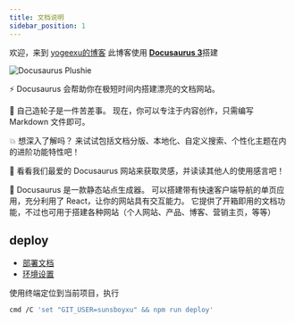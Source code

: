 ```yaml
---
title: 文档说明
sidebar_position: 1
---
```


欢迎，来到 [yogeexu的博客](https://sunsboyxu.github.io/yogeexu-docs/) 此博客使用 [**Docusaurus 3**](https://docusaurus.io/zh-CN)搭建

![Docusaurus Plushie](https://docusaurus.io/zh-CN/assets/images/social-card-8dc2413b4f9e86328bf77575e91171d7.png)

<!--truncate-->

⚡️ Docusaurus 会帮助你在极短时间内搭建漂亮的文档网站。

💸 自己造轮子是一件苦差事。 现在，你可以专注于内容创作，只需编写 Markdown 文件即可。

💥 想深入了解吗？ 来试试包括文档分版、本地化、自定义搜索、个性化主题在内的进阶功能特性吧！

💅 看看我们最爱的 Docusaurus 网站来获取灵感，并读读其他人的使用感言吧！

🧐 Docusaurus 是一款静态站点生成器。 可以搭建带有快速客户端导航的单页应用，充分利用了 React，让你的网站具有交互能力。 它提供了开箱即用的文档功能，不过也可用于搭建各种网站（个人网站、产品、博客、营销主页，等等）

## deploy

- [部署文档](https://docusaurus.io/zh-CN/docs/deployment)
- [环境设置](https://docusaurus.io/zh-CN/docs/deployment#environment-settings)

使用终端定位到当前项目，执行

``` bash
cmd /C 'set "GIT_USER=sunsboyxu" && npm run deploy'
```
